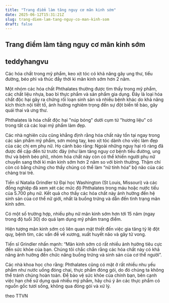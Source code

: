 ```yaml
---
title: "Trang điểm làm tăng nguy cơ mãn kinh sớm"
date: 2025-06-12T15:31:21Z
slug: trang-diem-lam-tang-nguy-co-man-kinh-som
draft: false
---
```


## Trang điểm làm tăng nguy cơ mãn kinh sớm

## teddyhangvu

Các hóa chất trong mỹ phẩm, keo xịt tóc có khả năng gây ung thư, tiểu đường, béo phì và thúc đẩy thời kì mãn kinh sớm hơn 2 năm.

Một nhóm các hóa chất Phthalates thường được tìm thấy trong mỹ phẩm, các chất liệu nhựa, bao bì thực phẩm và sản phẩm gia dụng. Đây là loại hóa chất độc hại gây ra chứng rối loạn sinh sản và nhiều bệnh khác do khả năng kích thích nội tiết tố, ảnh hưởng nghiêm trọng đến sự đột biến tế bào, gây quái thai và ưng thư. 
 
Phthalates là hóa chất độc hại "núp bóng" dưới cụm từ "hương liệu" có trong tất cả các loại mỹ phẩm làm đẹp.
 
Các nhà nghiên cứu cũng khẳng định rằng hóa chất này tồn tại ngay trong các sản phẩm mỹ phẩm, sơn móng tay, keo xịt tóc dành cho việc làm đẹp của các chị em phụ nữ. Họ cảnh báo rằng: Ngoài những nguy hại rõ ràng đã được đề cập đến từ trước đây (như làm tăng nguy cơ bệnh tiểu đường, ung thư và bệnh béo phì), nhóm hóa chất này còn có thể khiến người phụ nữ chuyển sang thời kì mãn kinh sớm hơn 2 năm so với bình thường. Thậm chí còn có bằng chứng cho thấy chúng có thể làm “nữ tính hóa” bộ não của các chàng trai trẻ.

Tiến sĩ Natalia Grindler từ Đại học Washington (St Louis, Missouri) và các đồng nghiệp đã xem xét các mức độ Phthalates trong máu hoặc nước tiểu của 5.700 phụ nữ. Kết quả cho thấy các hóa chất này ảnh hưởng đến hệ sinh sản của cơ thể nữ giới, nhất là buồng trứng và dẫn đến tình trạng mãn kinh sớm.
 
Có một số trường hợp, nhiều phụ nữ mãn kinh sớm hơn tới 15 năm (ngay trong độ tuổi 30) do quá lạm dụng mỹ phẩm trang điểm.
 
Hiện tượng mãn kinh sớm có liên quan mật thiết đến việc gia tăng tỷ lệ đột quỵ, bệnh tim, các vấn đề về xương, xuất huyết não và gây tử vong.
 
Tiến sĩ Grindler nhấn mạnh: “Mãn kinh sớm có rất nhiều ảnh hưởng tiêu cực đến sức khỏe của bạn. Chúng tôi chắc chắn rằng các hóa chất này có khả năng ảnh hưởng đến chức năng buồng trứng và sinh sản của cơ thể người”.
 
Các nhà khoa học cho rằng: Phthalates cũng có mặt ở rất nhiều nhu yếu phẩm như nước uống đóng chai, thực phẩm đóng gói, do đó chúng ta không thể tránh chúng hoàn toàn. Để bảo vệ sức khỏe của chính bạn, bên cạnh việc hạn chế sử dụng quá nhiều mỹ phẩm, hãy chú ý ăn các thực phẩm có nguồn gốc tươi sống, không qua đóng gói và xử lý.

theo TTVN